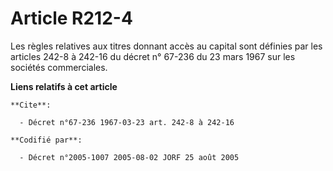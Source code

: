# Article R212-4

Les règles relatives aux titres donnant accès au capital sont définies par les articles 242-8 à 242-16 du décret n° 67-236 du
23 mars 1967 sur les sociétés commerciales.

**Liens relatifs à cet article**

	**Cite**:

	  - Décret n°67-236 1967-03-23 art. 242-8 à 242-16

	**Codifié par**:

	  - Décret n°2005-1007 2005-08-02 JORF 25 août 2005
